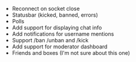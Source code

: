  * Reconnect on socket close
 * Statusbar (kicked, banned, errors)
 * Polls
 * Add support for displaying chat info
 * Add notifications for username mentions
 * Support /ban /unban and /kick
 * Add support for moderator dashboard
 * Friends and boxes (I'm not sure about this one)
